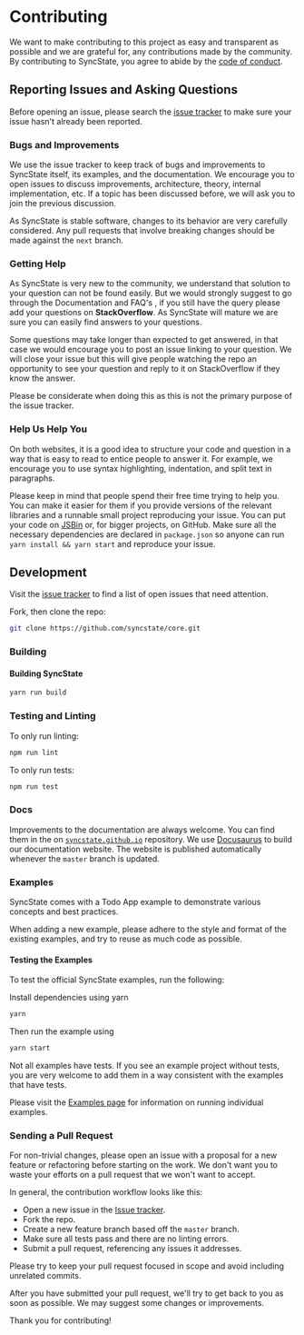 # Contributing

We want to make contributing to this project as easy and transparent as possible and we are grateful for, any contributions made by the community. By contributing to SyncState, you agree to abide by the [code of conduct](https://github.com/syncstate/core/blob/master/CODE_OF_CONDUCT.md).

## Reporting Issues and Asking Questions

Before opening an issue, please search the [issue tracker](https://github.com/syncstate/core/issues) to make sure your issue hasn't already been reported.

### Bugs and Improvements

We use the issue tracker to keep track of bugs and improvements to SyncState itself, its examples, and the documentation. We encourage you to open issues to discuss improvements, architecture, theory, internal implementation, etc. If a topic has been discussed before, we will ask you to join the previous discussion.

As SyncState is stable software, changes to its behavior are very carefully considered. Any pull requests that involve breaking changes should be made against the `next` branch.

### Getting Help

As SyncState is very new to the community, we understand that solution to your question can not be found easily. But we would strongly suggest to go through the Documentation and FAQ's , if you still have the query please add your questions on **StackOverflow**. As SyncState will mature we are sure you can easily find answers to your questions.

Some questions may take longer than expected to get answered, in that case we would encourage you to post an issue linking to your question. We will close your issue but this will give people watching the repo an opportunity to see your question and reply to it on StackOverflow if they know the answer.

Please be considerate when doing this as this is not the primary purpose of the issue tracker.

### Help Us Help You

On both websites, it is a good idea to structure your code and question in a way that is easy to read to entice people to answer it. For example, we encourage you to use syntax highlighting, indentation, and split text in paragraphs.

Please keep in mind that people spend their free time trying to help you. You can make it easier for them if you provide versions of the relevant libraries and a runnable small project reproducing your issue. You can put your code on [JSBin](http://jsbin.com) or, for bigger projects, on GitHub. Make sure all the necessary dependencies are declared in `package.json` so anyone can run `yarn install && yarn start` and reproduce your issue.

## Development

Visit the [issue tracker](https://github.com/syncstate/core/issues) to find a list of open issues that need attention.

Fork, then clone the repo:

```sh
git clone https://github.com/syncstate/core.git
```

### Building

#### Building SyncState

```sh
yarn run build
```

### Testing and Linting

To only run linting:

```sh
npm run lint
```

To only run tests:

```sh
npm run test
```

### Docs

Improvements to the documentation are always welcome. You can find them in the on [`syncstate.github.io`](https://github.com/syncstate/syncstate.github.io) repository. We use [Docusaurus](https://docusaurus.io/) to build our documentation website. The website is published automatically whenever the `master` branch is updated.

### Examples

SyncState comes with a Todo App example to demonstrate various concepts and best practices.

When adding a new example, please adhere to the style and format of the existing examples, and try to reuse as much code as possible.

#### Testing the Examples

To test the official SyncState examples, run the following:

Install dependencies using yarn

```sh
yarn
```
Then run the example using

```sh
yarn start
```

Not all examples have tests. If you see an example project without tests, you are very welcome to add them in a way consistent with the examples that have tests.

Please visit the [Examples page](https://syncstate.github.io/docs/counter-example) for information on running individual examples.

### Sending a Pull Request

For non-trivial changes, please open an issue with a proposal for a new feature or refactoring before starting on the work. We don't want you to waste your efforts on a pull request that we won't want to accept.

In general, the contribution workflow looks like this:

- Open a new issue in the [Issue tracker](https://github.com/syncstate/core/issues).
- Fork the repo.
- Create a new feature branch based off the `master` branch.
- Make sure all tests pass and there are no linting errors.
- Submit a pull request, referencing any issues it addresses.

Please try to keep your pull request focused in scope and avoid including unrelated commits.

After you have submitted your pull request, we'll try to get back to you as soon as possible. We may suggest some changes or improvements.

Thank you for contributing!
